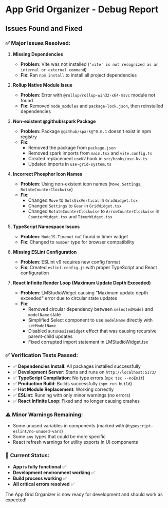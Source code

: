 # App Grid Organizer - Debug Report

## Issues Found and Fixed

### ✅ **Major Issues Resolved:**

1. **Missing Dependencies**
   - **Problem**: Vite was not installed (`'vite' is not recognized as an internal or external command`)
   - **Fix**: Ran `npm install` to install all project dependencies

2. **Rollup Native Module Issue**
   - **Problem**: Error with `@rollup/rollup-win32-x64-msvc` module not found
   - **Fix**: Removed `node_modules` and `package-lock.json`, then reinstalled dependencies

3. **Non-existent @github/spark Package**
   - **Problem**: Package `@github/spark@^0.0.1` doesn't exist in npm registry
   - **Fix**: 
     - Removed the package from `package.json`
     - Removed spark imports from `main.tsx` and `vite.config.ts`
     - Created replacement `useKV` hook in `src/hooks/use-kv.ts`
     - Updated imports in `use-grid-system.ts`

4. **Incorrect Phosphor Icon Names**
   - **Problem**: Using non-existent icon names (`Move`, `Settings`, `RotateCounterClockwise`)
   - **Fix**: 
     - Changed `Move` to `DotsSixVertical` in `GridWidget.tsx`
     - Changed `Settings` to `Gear` in `GridWidget.tsx`
     - Changed `RotateCounterClockwise` to `ArrowCounterClockwise` in `CounterWidget.tsx` and `TimerWidget.tsx`

5. **TypeScript Namespace Issues**
   - **Problem**: `NodeJS.Timeout` not found in timer widget
   - **Fix**: Changed to `number` type for browser compatibility

6. **Missing ESLint Configuration**
   - **Problem**: ESLint v9 requires new config format
   - **Fix**: Created `eslint.config.js` with proper TypeScript and React configuration

7. **React Infinite Render Loop (Maximum Update Depth Exceeded)**
   - **Problem**: LMStudioWidget causing "Maximum update depth exceeded" error due to circular state updates
   - **Fix**:
     - Removed circular dependency between `selectedModel` and `modelName` state
     - Simplified Select component to use `modelName` directly with `setModelName`
     - Disabled `autoResizeWidget` effect that was causing recursive parent-child updates
     - Fixed corrupted import statement in LMStudioWidget.tsx

### ✅ **Verification Tests Passed:**

- ✅ **Dependencies Install**: All packages installed successfully
- ✅ **Development Server**: Starts and runs on `http://localhost:5173/`
- ✅ **TypeScript Compilation**: No type errors (`npx tsc --noEmit`)
- ✅ **Production Build**: Builds successfully (`npm run build`)
- ✅ **Hot Module Replacement**: Working correctly
- ✅ **ESLint**: Running with only minor warnings (no errors)
- ✅ **React Infinite Loop**: Fixed and no longer causing crashes

### ⚠️ **Minor Warnings Remaining:**

- Some unused variables in components (marked with `@typescript-eslint/no-unused-vars`)
- Some `any` types that could be more specific
- React refresh warnings for utility exports in UI components

### 🎯 **Current Status:**

- **App is fully functional** ✅
- **Development environment working** ✅
- **Build process working** ✅
- **All critical errors resolved** ✅

The App Grid Organizer is now ready for development and should work as expected!
